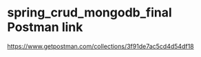 # spring_crud_mongodb_final Postman link
https://www.getpostman.com/collections/3f91de7ac5cd4d54df18
